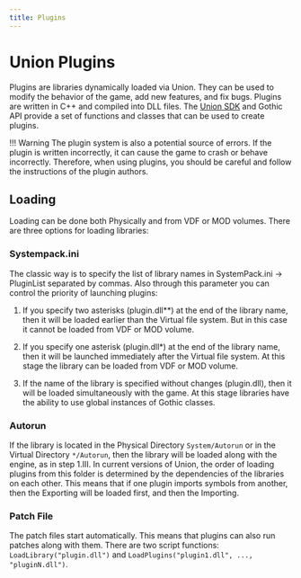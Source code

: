 ```yaml
---
title: Plugins
---
```

# Union Plugins
Plugins are libraries dynamically loaded via Union. They can be used to modify the behavior of the game, add new features, and fix bugs. Plugins are written in C++ and compiled into DLL files. The [Union SDK](../sdk/index.md) and Gothic API provide a set of functions and classes that can be used to create plugins.

!!! Warning
     The plugin system is also a potential source of errors. If the plugin is written incorrectly, it can cause the game to crash or behave incorrectly. Therefore, when using plugins, you should be careful and follow the instructions of the plugin authors.

## Loading
Loading can be done both Physically and from VDF or MOD volumes. There are three options for loading libraries:

### Systempack.ini
The classic way is to specify the list of library names in SystemPack.ini -> PluginList separated by commas. Also through this parameter you can control the priority of launching plugins:

1. If you specify two asterisks (plugin.dll**) at the end of the library name, then it will be loaded earlier than the Virtual file system. But in this case it cannot be loaded from VDF or MOD volume.

2. If you specify one asterisk (plugin.dll*) at the end of the library name, then it will be launched immediately after the Virtual file system. At this stage the library can be loaded from VDF or MOD volume.

3. If the name of the library is specified without changes (plugin.dll), then it will be loaded simultaneously with the game. At this stage libraries have the ability to use global instances of Gothic classes.

### Autorun
If the library is located in the Physical Directory `System/Autorun` or in the Virtual Directory `*/Autorun`, then the library will be loaded along with the engine, as in step 1.III. In current versions of Union, the order of loading plugins from this folder is determined by the dependencies of the libraries on each other. This means that if one plugin imports symbols from another, then the Exporting will be loaded first, and then the Importing.

### Patch File
The patch files start automatically. This means that plugins can also run patches along with them. There are two script functions: `LoadLibrary("plugin.dll")` and `LoadPlugins("plugin1.dll", ..., "pluginN.dll")`.